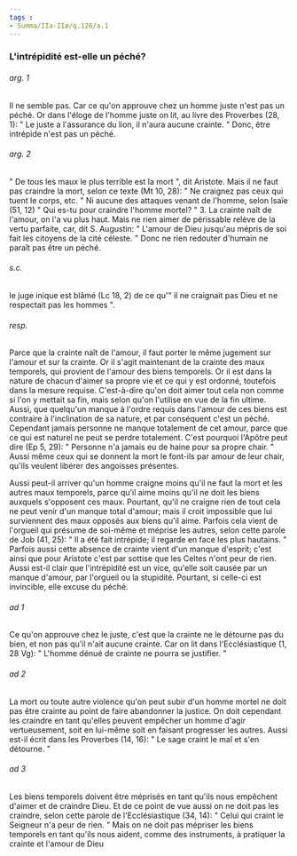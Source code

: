 ```yaml
---
tags : 
- Summa/IIa-IIæ/q.126/a.1
---
```


### L'intrépidité est-elle un péché?

###### arg. 1
Il ne semble pas. Car ce qu'on approuve chez un homme juste n'est pas un péché. Or dans l'éloge de l'homme juste on lit, au livre des Proverbes (28, 1): " Le juste a l'assurance du lion, il n'aura aucune crainte. " Donc, être intrépide n'est pas un péché. 

###### arg. 2
" De tous les maux le plus terrible est la mort ", dit Aristote. Mais il ne faut pas craindre la mort, selon ce texte (Mt 10, 28): " Ne craignez pas ceux qui tuent le corps, etc. " Ni aucune des attaques venant de l'homme, selon Isaïe (51, 12) " Qui es-tu pour craindre l'homme mortel? " 3. La crainte naît de l'amour, on l'a vu plus haut. Mais ne rien aimer de périssable relève de la vertu parfaite, car, dit S. Augustin: " L'amour de Dieu jusqu'au mépris de soi fait les citoyens de la cité céleste. " Donc ne rien redouter d'humain ne paraît pas être un péché. 

###### s.c.
le juge inique est blâmé (Lc 18, 2) de ce qu'" il ne craignait pas Dieu et ne respectait pas les hommes ". 

###### resp.
Parce que la crainte naît de l'amour, il faut porter le même jugement sur l'amour et sur la crainte. Or il s'agit maintenant de la crainte des maux temporels, qui provient de l'amour des biens temporels. Or il est dans la nature de chacun d'aimer sa propre vie et ce qui y est ordonné, toutefois dans la mesure requise. C'est-à-dire qu'on doit aimer tout cela non comme si l'on y mettait sa fin, mais selon qu'on l'utilise en vue de la fin ultime. Aussi, que quelqu'un manque à l'ordre requis dans l'amour de ces biens est contraire à l'inclination de sa nature, et par conséquent c'est un péché. Cependant jamais personne ne manque totalement de cet amour, parce que ce qui est naturel ne peut se perdre totalement. C'est pourquoi l'Apôtre peut dire (Ep 5, 29): " Personne n'a jamais eu de haine pour sa propre chair. " Aussi même ceux qui se donnent la mort le font-ils par amour de leur chair, qu'ils veulent libérer des angoisses présentes. 

Aussi peut-il arriver qu'un homme craigne moins qu'il ne faut la mort et les autres maux temporels, parce qu'il aime moins qu'il ne doit les biens auxquels s'opposent ces maux. Pourtant, qu'il ne craigne rien de tout cela ne peut venir d'un manque total d'amour; mais il croit impossible que lui surviennent des maux opposés aux biens qu'il aime. Parfois cela vient de l'orgueil qui présume de soi-même et méprise les autres, selon cette parole de Job (41, 25): " Il a été fait intrépide; il regarde en face les plus hautains. " Parfois aussi cette absence de crainte vient d'un manque d'esprit; c'est ainsi que pour Aristote c'est par sottise que les Celtes n'ont peur de rien. Aussi est-il clair que l'intrépidité est un vice, qu'elle soit causée par un manque d'amour, par l'orgueil ou la stupidité. Pourtant, si celle-ci est invincible, elle excuse du péché. 

###### ad 1
Ce qu'on approuve chez le juste, c'est que la crainte ne le détourne pas du bien, et non pas qu'il n'ait aucune crainte. Car on lit dans l'Ecclésiastique (1, 28 Vg): " L'homme dénué de crainte ne pourra se justifier. " 

###### ad 2
La mort ou toute autre violence qu'on peut subir d'un homme mortel ne doit pas être crainte au point de faire abandonner la justice. On doit cependant les craindre en tant qu'elles peuvent empêcher un homme d'agir vertueusement, soit en lui-même soit en faisant progresser les autres. Aussi est-il écrit dans les Proverbes (14, 16): " Le sage craint le mal et s'en détourne. " 

###### ad 3
Les biens temporels doivent être méprisés en tant qu'ils nous empêchent d'aimer et de craindre Dieu. Et de ce point de vue aussi on ne doit pas les craindre, selon cette parole de l'Ecclésiastique (34, 14): " Celui qui craint le Seigneur n'a peur de rien. " Mais on ne doit pas mépriser les biens temporels en tant qu'ils nous aident, comme des instruments, à pratiquer la crainte et l'amour de Dieu 

